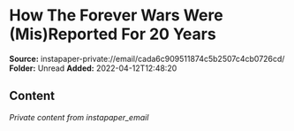 # How The Forever Wars Were (Mis)Reported For 20 Years

**Source:** instapaper-private://email/cada6c909511874c5b2507c4cb0726cd/
**Folder:** Unread
**Added:** 2022-04-12T12:48:20




## Content
*Private content from instapaper_email*
